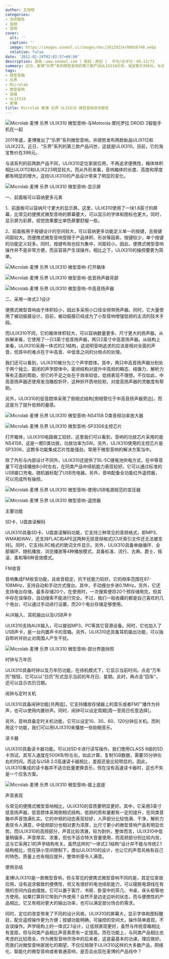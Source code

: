 ```yaml
---
author: 王旭晗
categories:
- 测评报告
- 音频
- 音响
cover:
  alt: ''
  caption: ''
  image: https://images.soomal.cc/images/doc/20120214/00016748.webp
  relative: false
date: '2012-02-24T02:02:57+08:00'
description: 源自：www.soomal.com | 版权：原创 |  平均/总评分：09.13/73
summary: 近日，麦博“乐界”系列微型音响的第三款产品ULIX310问世，淘宝售价398元。与该系列的前两款产品不同，ULIX310定位家居应用，不再追求便携性，箱体体积相比ULIX112和ULIX223明显较大。而从外形来看，音响箱体的长度、高度和厚度都有明显的增大，这给ULIX310的产品设计带来了明显的变化……
tags:
- 微型音箱
- 乐界
- Microlab
- 微型音响
- 音箱
- ULIX310
- 麦博
title: Microlab 麦博 乐界 ULIX310 微型音响测评报告
---
```


![Microlab 麦博 乐界 ULIX310 微型音响-与Motorola 摩托罗拉 DROID 3智能手机在一起](https://images.soomal.cc/images/doc/20120214/00016743.webp)



2011年底，麦博推出了“乐界”系列微型音响，并顺势发布两款新品ULIX112和ULIX223。近日，“乐界”系列的第三款产品问世，这就是ULIX310。目前，它的淘宝售价在398元。



与该系列的前两款产品不同，ULIX310定位家居应用，不再追求便携性，箱体体积相比ULIX112和ULIX223明显较大。而从外形来看，音响箱体的长度、高度和厚度都有明显的增大，这给ULIX310的产品设计带来了明显的变化。



![Microlab 麦博 乐界 ULIX310 微型音响-显示屏](https://images.soomal.cc/images/doc/20120214/00016744.webp)



一、前面板可以容纳更多元素



1、前面板可以容纳尺寸更大的显示屏。这里，ULIX310使用了一块1.8英寸的屏幕，比常见的便携式微型音响的屏幕要大，可以显示的字体和图标也更大。同时，显示屏为彩屏，视觉效果要比单色屏要舒服一些。



2、前面板用于按键设计的空间较大，可以容纳更多功能定义单一的按键，且按键间距较大。而便携式微型音响受限于产品体积、形状等因素，按键较少，单个按键的功能定义较多。同时，按键布局也较为集中，间距较小。因此，便携式微型音响操作并不是非常方便，而且容易产生误操作。相比之下，ULIX310的操控要更为简单。



![Microlab 麦博 乐界 ULIX310 微型音响-打开箱体](https://images.soomal.cc/images/doc/20120214/00016750.webp)



![Microlab 麦博 乐界 ULIX310 微型音响-低音扬声器背部](https://images.soomal.cc/images/doc/20120214/00016751.webp)



![Microlab 麦博 乐界 ULIX310 微型音响-中高音扬声器](https://images.soomal.cc/images/doc/20120214/00016749.webp)



二、采用一体式2.1设计



便携式微型音响由于体积较小，因此多采用小口径全频带扬声器。同时，它大量使用了被动振膜设计。目前，被动振膜已经成为了小型音响增强低频的主流的技术手段。



而ULIX310不同，它的箱体体积较大，可以容纳数量更多、尺寸更大的扬声器。从拆解来看，它使用了一只3英寸低音扬声器，两只2英寸中高音扬声器。从结构上来看，ULIX310采用一体式的2.1结构，这说明音响追求的应该是相对全面的声音，但其中的难点在于中高音、中低音之间的分频点的处理。



我们还可以看到，ULIX310被分为三个声学腔体。其中，两只中高音扬声器分别处于两个独立、密闭的声学腔体中。密闭结构对提升中高频的瞬态、结像力、解析力等有正面的帮助，但它的不足之处在于效率较低，低频表现不理想。不仅如此，中高音扬声器还使用发泡橡胶折环，这种折环质地较软，对提高扬声器的灵敏度有帮助。



另外，ULIX310的低音腔体采用了倒相式结构[倒相管位于中高音扬声器旁边]，而这是为了提升低频的量感。



![Microlab 麦博 乐界 ULIX310 微型音响-NS4158  D类音频功率放大器](https://images.soomal.cc/images/doc/20120214/00016754.webp)



![Microlab 麦博 乐界 ULIX310 微型音响-SP3306主控芯片](https://images.soomal.cc/images/doc/20120214/00016753.webp)



打开箱体，ULIX310电路做工较好。这里我们可以看到，音响的功放芯片采用的是NS4158，这是一颗D类功放，功放功率为5W。另外，ULIX310使用的主控芯片是SP3306，这颗多功能集成芯片性能强劲，常用于微型音响的解决方案当中。



除了外形与内部设计不同外，ULIX310还提供了BL-5C锂电池供电方式，在中等音量下可连续播放8小时左右，在同类产品中续航能力表现较好。它可以通过标准的USB接口充电，随机器标配了USB充电器。另外，音响配备全功能红外遥控器，可以完成所有操控。



![Microlab 麦博 乐界 ULIX310 微型音响-使用USB电源规范的变压器](https://images.soomal.cc/images/doc/20120223/00017047.webp)



![Microlab 麦博 乐界 ULIX310 微型音响-遥控器](https://images.soomal.cc/images/doc/20120215/00016770.webp)



主要功能



SD卡、U盘直读解码



ULIX310具备SD卡、U盘直读解码功能，它支持三种常见的音频格式，即MP3、WMA和WAV，还支持FLAC和APE这两种无损音频格式[CUE索引文件还无法被支持]。同时，它支持LRC格式的歌词文件显示。另外，ULIX310具备单曲循环、全部循环、随机播放、浏览播放等4种播放模式，具备标准、流行、古典、爵士、摇滚、柔和等6种音效模式。



FM收音



音响集成FM收音功能，且收音稳定，抗干扰能力较好。它的频率范围在87-108MHz，支持自动和手动方式搜台。其中，手动搜台步进0.1MHz。另外，它还支持电台存储，最多存储20个。在使用时，一次搜索便将20个预存储用完，但其中存在误保存，自动搜索不能进行完全。不过，我们一般收藏的都是自己喜欢的几个电台，可以通过手动进行设置，而20个电台存储足够使用。



AUX输入、耳机输出以及USB声卡



ULIX310支持AUX输入，可以接驳MP3、PC等其它音源设备。同时，它也加入了USB声卡，是一台内置声卡的音箱。另外，ULIX310还具备耳机输出功能，可以独自聆听并防止对周围人产生干扰。



![Microlab 麦博 乐界 ULIX310 微型音响-部分界面快照](https://images.soomal.cc/images/doc/20120223/00017048.webp)



时钟与万年历



ULIX310具备时钟以及万年历功能，在待机模式下，它显示当前时间。点击“万年历”按钮，它可以以“日历”形式显示当前的年月日、星期。此时，再点击“回车”，还可以显示农历日期。



闹钟与定时关机



ULIX310具备闹钟功能[共两组]，它支持播放存储器上的音乐或者FM广播作为铃声，也可以使用内置铃声。同时，闹钟可以设定周期[周一至周日任意选择]。



另外，音响具备定时关机功能，它可以设定10、30、60、120分钟后关机。而利用这个功能，我们可以用ULIX310来播放一些助眠音乐。



读卡器



ULIX310具备读卡器功能，可以对SD卡进行读写操作。我们使用CLASS 6级的SD卡测试，其写入速度在500KB/秒左右，如此计算，复制1GB数据，需要35分钟左右的时间。而这与USB 2.0高速读卡器相比，差距还是比较明显的。因此，ULIX310集成的读卡器并不适合批量更换音乐，但在没有高速读卡器时，这也不失是一个应急方案。



![Microlab 麦博 乐界 ULIX310 微型音响-接上底座](https://images.soomal.cc/images/doc/20120214/00016748.webp)



声音表现



与常见的便携式微型音响相比，ULIX310的音质要明显更好。其中，它采用3英寸低音扬声器，低音腔体采用倒相式结构，低频的质和量都有一定的提升，在同类音箱中声音饱满扎实。它的中频的动态表现较好，人声部分比较饱满、干净，解析力表现令人满意，中低频部分也相对更为浓厚，比尺寸更小的微型音响产品有明显优势。而ULIX310的高频部分，声音比较清澈，较为耐听。整体而言，ULIX310中低量稍偏多，声音厚实、浓重，但也不适合特大音量使用，而高频部分则比较内敛，这与它采用2.1的声学结构有关。虽然这样的“一体式2.1结构”设计并不能与传统2.1结构相比，但在狭小空间限制下，类似ULIX310的设计，也让它的声音风格有自己的特色，质量上也有相应提升，整体听感令人满意。



使用总结



麦博ULIX310是一款微型音响，但与常见的便携式微型音响不同的是，其定位家居应用，没有追求极致的便携性，但又有很好的电池续航能力，可以摆脱电源线在有限的空间内自由摆放。它可以置于客厅、书房、卧室中的茶几、书桌、床头柜等地方使用。如果打算将它带到户外使用？自然不是边走边听的状态，而与便携性的产品相比，它又有相对更大的输出功率，也可以满足部分场合的需求。



同时，定位的改变带来了不同的设计风格，ULIX310的屏幕大，显示字体和图标醒目，配合遥控操作更为方便；按键功能明确，可操控的空间大，操作简单直观，不会误操作。声学结构上的一体式2.1设计，让低频表现更好，虽然与传统音箱相比有差距，但与同类产品相比声音素质有一定提高。而在功能上，与同类产品相比也考虑的比较周全，作为微型音响市场中的后来者，这是最基本的功课，理应做好。而我们对微型音响家居化的期望，不仅仅局限于ULIX310这样的大多数产品，网络化、智能化的微型音响或者普通音响，是否会出现在麦博的产品线中？